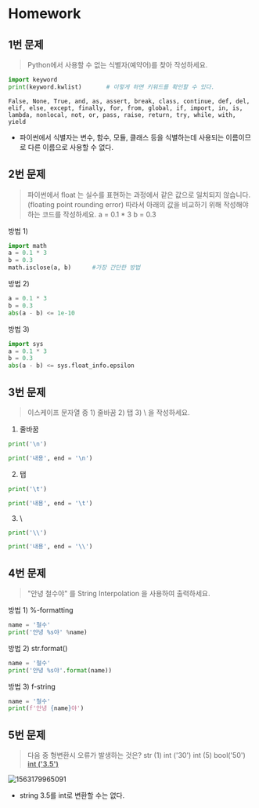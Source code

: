 # Homework #

## 1번 문제 ##

> Python에서 사용할 수 없는 식별자(예약어)를 찾아 작성하세요.

```python
import keyword
print(keyword.kwlist)		# 이렇게 하면 키워드를 확인할 수 있다.
```

```
False, None, True, and, as, assert, break, class, continue, def, del, elif, else, except, finally, for, from, global, if, import, in, is, lambda, nonlocal, not, or, pass, raise, return, try, while, with, yield
```

* 파이썬에서 식별자는 변수, 함수, 모듈, 클래스 등을 식별하는데 사용되는 이름이므로 다른 이름으로 사용할 수 없다.



## 2번 문제 ##

> 파이썬에서 float 는 실수를 표현하는 과정에서 같은 값으로 일치되지 않습니다. (floating point rounding error)
> 따라서 아래의 값을 비교하기 위해 작성해야하는 코드를 작성하세요.
> a = 0.1 * 3
> b = 0.3

방법 1)

```python
import math
a = 0.1 * 3
b = 0.3
math.isclose(a, b)		#가장 간단한 방법
```

방법 2)

```python
a = 0.1 * 3
b = 0.3
abs(a - b) <= 1e-10
```

방법 3)

```python
import sys
a = 0.1 * 3
b = 0.3
abs(a - b) <= sys.float_info.epsilon
```



## 3번 문제 ##

> 이스케이프 문자열 중 1) 줄바꿈 2) 탭 3) \ 을 작성하세요.

1) 줄바꿈

```python
print('\n')

print('내용', end = '\n')
```

2) 탭

```python
print('\t')

print('내용', end = '\t')
```

3) \

```python
print('\\')

print('내용', end = '\\')
```



## 4번 문제

> "안녕 철수야" 를 String Interpolation 을 사용하여 출력하세요.

방법 1)		%-formatting

```python
name = '철수'
print('안녕 %s야' %name)
```

방법 2)		str.format()

```python
name = '철수'
print('안녕 %s야'.format(name))
```

방법 3)		f-string

```python
name = '철수'
print(f'안녕 {name}야')
```



## 5번 문제

> 다음 중 형변환시 오류가 발생하는 것은?
> str (1)	int ('30')	int (5)	bool('50')	<u>**int ('3.5')**</u>

![1563179965091](C:\Users\student\AppData\Roaming\Typora\typora-user-images\1563179965091.png)

* string 3.5를 int로 변환할 수는 없다.
